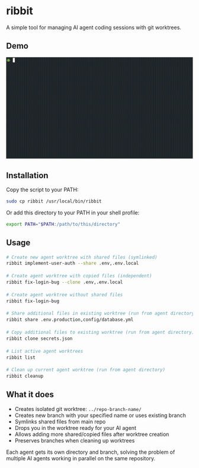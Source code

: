 # ribbit

A simple tool for managing AI agent coding sessions with git worktrees.

## Demo

![ribbit demo](ribbit-demo.gif)

## Installation

Copy the script to your PATH:

```bash
sudo cp ribbit /usr/local/bin/ribbit
```

Or add this directory to your PATH in your shell profile:

```bash
export PATH="$PATH:/path/to/this/directory"
```

## Usage

```bash
# Create new agent worktree with shared files (symlinked)
ribbit implement-user-auth --share .env,.env.local

# Create agent worktree with copied files (independent)
ribbit fix-login-bug --clone .env,.env.local

# Create agent worktree without shared files
ribbit fix-login-bug

# Share additional files in existing worktree (run from agent directory)
ribbit share .env.production,config/database.yml

# Copy additional files to existing worktree (run from agent directory)
ribbit clone secrets.json

# List active agent worktrees
ribbit list

# Clean up current agent worktree (run from agent directory)
ribbit cleanup
```

## What it does

- Creates isolated git worktree: `../repo-branch-name/`
- Creates new branch with your specified name or uses existing branch
- Symlinks shared files from main repo
- Drops you in the worktree ready for your AI agent
- Allows adding more shared/copied files after worktree creation
- Preserves branches when cleaning up worktrees

Each agent gets its own directory and branch, solving the problem of multiple AI agents working in parallel on the same repository.
